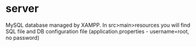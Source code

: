 # server
MySQL database managed by XAMPP. In src>main>resources you will find SQL file and DB configuration file (application.properties - username=root, no password)
